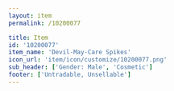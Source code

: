 ```yaml
---
layout: item
permalink: /10200077

title: Item
id: '10200077'
item_name: 'Devil-May-Care Spikes'
icon_url: 'item/icon/customize/10200077.png'
sub_header: ['Gender: Male', 'Cosmetic']
footer: ['Untradable, Unsellable']
---
```

